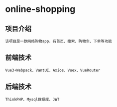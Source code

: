 # online-shopping

## 项目介绍
```
该项目是一款网络购物app，有首页、搜索、购物车、下单等功能
```
## 前端技术
```
Vue3+Webpack、VantUI、Axios、Vuex、VueRouter
```
## 后端技术
```
ThinkPHP、Mysql数据库、JWT
```